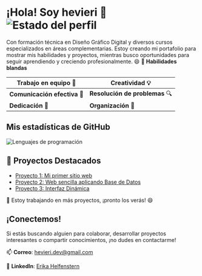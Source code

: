 # ¡Hola! Soy hevieri 👋  ![Estado del perfil](https://img.shields.io/badge/Status-Disponible%20para%20nuevos%20proyectos-brightgreen)

Con formación técnica en Diseño Gráfico Digital y diversos cursos especializados en áreas complementarias.
Estoy creando mi portafolio para mostrar mis habilidades y proyectos, mientras busco oportunidades para seguir aprendiendo y creciendo profesionalmente. 😄
🌟 **Habilidades blandas**  

| **Trabajo en equipo** 🤝  | **Creatividad** 💡   |  
|---------------------------|----------------------|  
| **Comunicación efectiva** 💬 | **Resolución de problemas** 🔍 |  
| **Dedicación** 🔧         | **Organización** 📅   |  



## Mis estadísticas de GitHub


![Lenguajes de programación](https://github-readme-stats.vercel.app/api/top-langs/?username=hevieri&langs_count=6&count_private=true&show_icons=true&hide_title=true&layout=compact)
## 🚀 Proyectos Destacados

- [Proyecto 1: Mi primer sitio web](https://github.com/hevieri/SitioWebMorningstar)
- [Proyecto 2: Web sencilla aplicando Base de Datos](https://github.com/hevieri/MugiwaraWeb)
- [Proyecto 3: Interfaz Dinámica](https://github.com/hevieri/SlotMachine)

🔧 Estoy trabajando en más proyectos, ¡pronto los verás! 😄


## ¡Conectemos!

Si estás buscando alguien para colaborar, desarrollar proyectos interesantes o compartir conocimientos, ¡no dudes en contactarme!

📫 **Correo**: [hevieri.dev@gmail.com](mailto:hevieri.dev@gmail.com)

🔗 **LinkedIn**: [Erika Helfenstern](https://www.linkedin.com/in/erika-helfenstern-89b9a9233/)




<!--
**hevieri/hevieri** is a ✨ _special_ ✨ repository because its `README.md` (this file) appears on your GitHub profile.
![Code Quality](https://img.shields.io/codeclimate/quality/grade/hevieri/readme)

Here are some ideas to get you started:

- 🔭 I’m currently working on ...
- 🌱 I’m currently learning ...
- 👯 I’m looking to collaborate on ...
- 🤔 I’m looking for help with ...
- 💬 Ask me about ...
- 📫 How to reach me: ...
- 😄 Pronouns: ...
- ⚡ Fun fact: ...
-->
